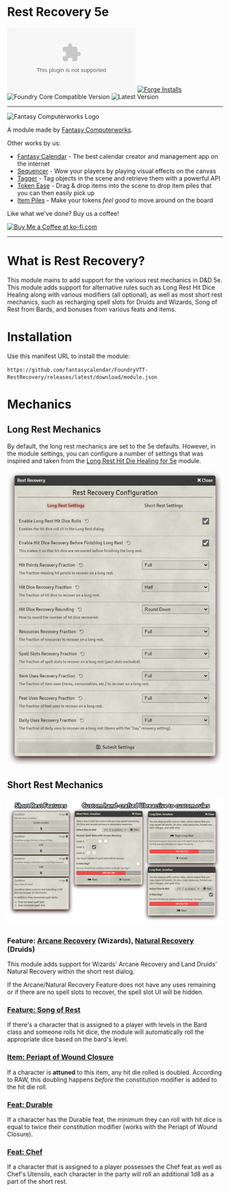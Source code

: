 # Rest Recovery 5e

![Latest Release Download Count](https://img.shields.io/github/downloads/fantasycalendar/FoundryVTT-RestRecovery/latest/module.zip?color=2b82fc&label=DOWNLOADS&style=for-the-badge) [![Forge Installs](https://img.shields.io/badge/dynamic/json?label=Forge%20Installs&query=package.installs&suffix=%25&url=https%3A%2F%2Fforge-vtt.com%2Fapi%2Fbazaar%2Fpackage%2Frest-recovery&colorB=006400&style=for-the-badge)](https://forge-vtt.com/bazaar#package=rest-recovery) ![Foundry Core Compatible Version](https://img.shields.io/badge/dynamic/json.svg?url=https%3A%2F%2Fgithub.com%2Ffantasycalendar%2FFoundryVTT-RestRecovery%2Freleases%2Flatest%2Fdownload%2Fmodule.json&label=Foundry%20Version&query=$.compatibleCoreVersion&colorB=orange&style=for-the-badge) ![Latest Version](https://img.shields.io/badge/dynamic/json.svg?url=https%3A%2F%2Fgithub.com%2Ffantasycalendar%2FFoundryVTT-RestRecovery%2Freleases%2Flatest%2Fdownload%2Fmodule.json&label=Latest%20Release&prefix=v&query=$.version&colorB=red&style=for-the-badge)

---

<img src="https://app.fantasy-calendar.com/resources/computerworks-logo-full.png" alt="Fantasy Computerworks Logo" style="width:250px;"/>

A module made by [Fantasy Computerworks](http://fantasycomputer.works/).

Other works by us:

- [Fantasy Calendar](https://app.fantasy-calendar.com) - The best calendar creator and management app on the internet
- [Sequencer](https://foundryvtt.com/packages/sequencer) - Wow your players by playing visual effects on the canvas
- [Tagger](https://foundryvtt.com/packages/tagger) - Tag objects in the scene and retrieve them with a powerful API
- [Token Ease](https://foundryvtt.com/packages/token-ease) - Drag & drop items into the scene to drop item piles that you can then easily pick up
- [Item Piles](https://foundryvtt.com/packages/item-piles) - Make your tokens _feel good_ to move around on the board

Like what we've done? Buy us a coffee!

<a href='https://ko-fi.com/H2H2LCCQ' target='_blank'><img height='36' style='border:0px;height:36px;' src='https://cdn.ko-fi.com/cdn/kofi1.png?v=3' border='0' alt='Buy Me a Coffee at ko-fi.com' /></a>

---

# What is Rest Recovery?

This module mains to add support for the various rest mechanics in D&D 5e. This module adds support for alternative rules such as Long Rest Hit Dice Healing along with various modifiers (all optional), as well as most short rest mechanics, such as recharging spell slots for Druids and Wizards, Song of Rest from Bards, and bonuses from various feats and items.

# Installation
Use this manifest URL to install the module:

`https://github.com/fantasycalendar/FoundryVTT-RestRecovery/releases/latest/download/module.json`

# Mechanics

## Long Rest Mechanics

By default, the long rest mechanics are set to the 5e defaults. However, in the module settings, you can configure a number of settings that was inspired and taken from the [Long Rest Hit Die Healing for 5e](https://github.com/a-ws-m/FVTT-Long-Rest-HD-Healing-5e) module.

![Image of the Rest Recovery 5e long rest settings](docs/rest-rules.png)

## Short Rest Mechanics

![Image of a Fighter/Wizard multiclass with the Durable feat, Periapt of Wound Closure, and Arcane Recovery, in a party with a Bard with Song of Rest and the Chef feat](docs/all-together-now.png)

### Feature: [Arcane Recovery](https://www.dndbeyond.com/classes/wizard#ArcaneRecovery-411) (Wizards), [Natural Recovery](https://www.dndbeyond.com/classes/druid#CircleoftheLand) (Druids)

This module adds support for Wizards' Arcane Recovery and Land Druids' Natural Recovery within the short rest dialog.

If the Arcane/Natural Recovery Feature does not have any uses remaining or if there are no spell slots to recover, the spell slot UI will be hidden.

### [Feature: Song of Rest](https://www.dndbeyond.com/classes/bard#SongofRest-80)

If there's a character that is assigned to a player with levels in the Bard class and someone rolls hit dice, the module will automatically roll the appropriate dice based on the bard's level.

### [Item: Periapt of Wound Closure](https://www.dndbeyond.com/magic-items/periapt-of-wound-closure)

If a character is **attuned** to this item, any hit die rolled is doubled. According to RAW, this doubling happens _before_ the constitution modifier is added to the hit die roll.

### [Feat: Durable](https://www.dndbeyond.com/feats/durable)

If a character has the Durable feat, the minimum they can roll with hit dice is equal to twice their constitution modifier (works with the Periapt of Wound Closure).

### [Feat: Chef](https://www.dndbeyond.com/feats/chef)

If a character that is assigned to a player possesses the Chef feat as well as Chef's Utensils, each character in the party will roll an additional 1d8 as a part of the short rest.
